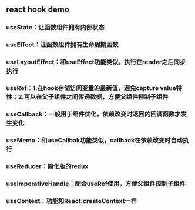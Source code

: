 ## react hook demo
### useState：让函数组件拥有内部状态
### useEffect：让函数组件拥有生命周期函数
### useLayoutEffect：和useEffect功能类似，执行在render之后同步执行
### useRef：1.在hook存储访问变量的最新值，避免capture value特性；2.可以在父子组件之间传递数据，方便父组件控制子组件
### useCallback：一般用于组件优化，依赖改变时返回的回调函数才发生变化
### useMemo：和useCallbak功能类似，callback在依赖改变时自动执行
### useReducer：简化版的redux
### useImperativeHandle：配合useRef使用，方便父组件控制子组件
### useContext：功能和React.createContext一样